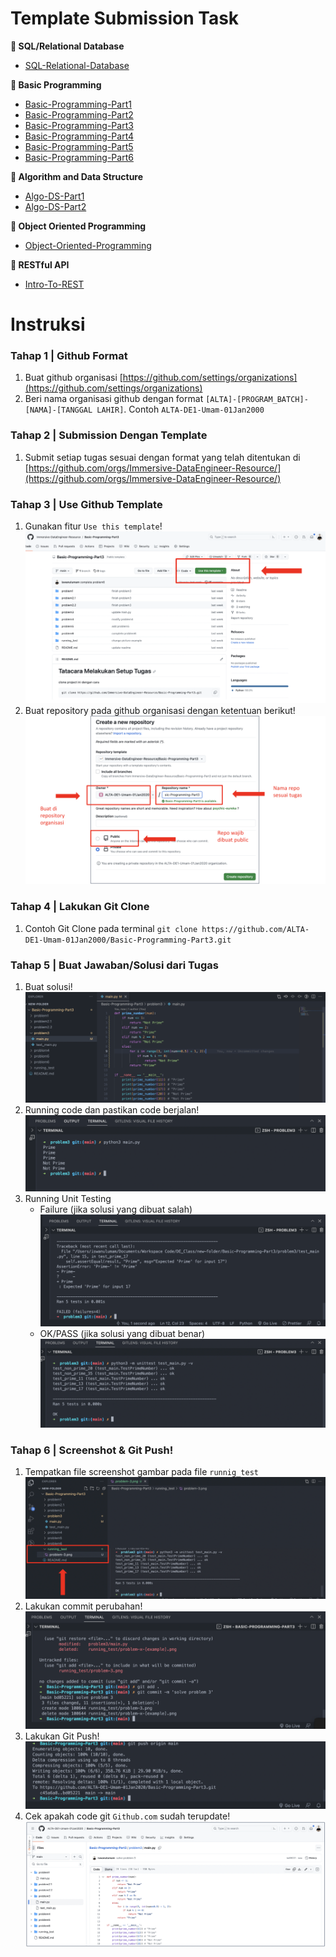 # Template Submission Task

**📓 SQL/Relational Database**

- [SQL-Relational-Database](https://github.com/Immersive-DataEngineer-Resource/SQL-Relational-Database.git)

**📔 Basic Programming**

- [Basic-Programming-Part1](https://github.com/Immersive-DataEngineer-Resource/Basic-Programming-Part1)
- [Basic-Programming-Part2](https://github.com/Immersive-DataEngineer-Resource/Basic-Programming-Part2)
- [Basic-Programming-Part3](https://github.com/Immersive-DataEngineer-Resource/Basic-Programming-Part3)
- [Basic-Programming-Part4](https://github.com/Immersive-DataEngineer-Resource/Basic-Programming-Part3)
- [Basic-Programming-Part5](https://github.com/Immersive-DataEngineer-Resource/Basic-Programming-Part5)
- [Basic-Programming-Part6](https://github.com/Immersive-DataEngineer-Resource/Basic-Programming-Part6)

**📘 Algorithm and Data Structure**

- [Algo-DS-Part1](https://github.com/Immersive-DataEngineer-Resource/Algo-DS-Part1)
- [Algo-DS-Part2](https://github.com/Immersive-DataEngineer-Resource/Algo-DS-Part2)

**📗 Object Oriented Programming**

- [Object-Oriented-Programming](https://github.com/Immersive-DataEngineer-Resource/Object-Oriented-Programming)

**📙 RESTful API**

- [Intro-To-REST](https://github.com/Immersive-DataEngineer-Resource/Intro-To-REST)

# Instruksi

### Tahap 1 | Github Format

1. Buat github organisasi [https://github.com/settings/organizations](https://github.com/settings/organizations)
2. Beri nama organisasi github dengan format `[ALTA]-[PROGRAM_BATCH]-[NAMA]-[TANGGAL LAHIR]`. Contoh `ALTA-DE1-Umam-01Jan2000`

### Tahap 2 | Submission Dengan Template

1. Submit setiap tugas sesuai dengan format yang telah ditentukan di [https://github.com/orgs/Immersive-DataEngineer-Resource/](https://github.com/orgs/Immersive-DataEngineer-Resource/)

### Tahap 3 | Use Github Template

1. Gunakan fitur `Use this template`!
   ![Alt Text](asset/01-use-template2.png)
2. Buat repository pada github organisasi dengan ketentuan berikut!
   ![Alt Text](asset/02-create-repository2.png)

### Tahap 4 | Lakukan Git Clone

1. Contoh Git Clone pada terminal `git clone https://github.com/ALTA-DE1-Umam-01Jan2000/Basic-Programming-Part3.git`

### Tahap 5 | Buat Jawaban/Solusi dari Tugas

1. Buat solusi!
   ![Alt Text](asset/03-solution.png)
2. Running code dan pastikan code berjalan!
   ![Alt Text](asset/04-running-terminal.png)
3. Running Unit Testing
   - Failure (jika solusi yang dibuat salah)
     ![Alt Text](asset/05-failure.png)
   - OK/PASS (jika solusi yang dibuat benar)
     ![Alt Text](asset/06-pass.png)

### Tahap 6 | Screenshot & Git Push!

1. Tempatkan file screenshot gambar pada file `runnig_test`
   ![Alt Text](asset/07-upload-file.png)
2. Lakukan commit perubahan!
   ![Alt Text](asset/08-git-commit.png)
3. Lakukan Git Push!
   ![Alt Text](asset/09-git-push.png)
4. Cek apakah code git `Github.com` sudah terupdate!
   ![Alt Text](asset/10-github.png)

